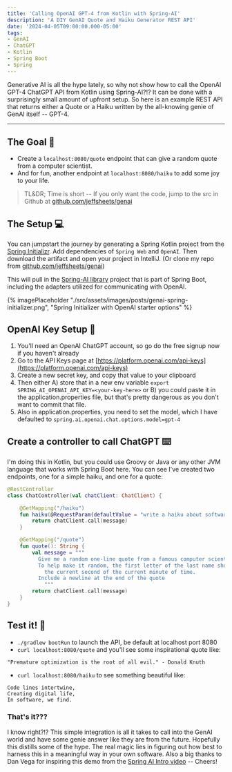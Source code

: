 ```yaml
---
title: 'Calling OpenAI GPT-4 from Kotlin with Spring-AI'
description: 'A DIY GenAI Quote and Haiku Generator REST API'
date: '2024-04-05T09:00:00.000-05:00'
tags:
- GenAI
- ChatGPT
- Kotlin
- Spring Boot
- Spring
---
```


Generative AI is all the hype lately, so why not show how to call the OpenAI GPT-4 ChatGPT API from Kotlin using Spring-AI?!? It can be done with a surprisingly small amount of upfront setup. So here is an example REST API that returns either a Quote or a Haiku written by the all-knowing genie of GenAI itself -- GPT-4.

---

## The Goal 🤔

- Create a `localhost:8080/quote` endpoint that can give a random quote from a computer scientist.
- And for fun, another endpoint at `localhost:8080/haiku` to add some joy to your life.

> TL&DR; Time is short -- If you only want the code, jump to the src in Github at [github.com/jeffsheets/genai](https://github.com/jeffsheets/genai)

## The Setup 💻

You can jumpstart the journey by generating a Spring Kotlin project from the [Spring Initializr](https://start.spring.io). Add dependencies of `Spring Web` and `OpenAI`. Then download the artifact and open your project in IntelliJ. (Or clone my repo from [github.com/jeffsheets/genai](https://github.com/jeffsheets/genai))

This will pull in the [Spring-AI library](https://docs.spring.io/spring-ai/reference/api/clients/openai-chat.html) project that is part of Spring Boot, including the adapters utilized for communicating with OpenAI.

{% imagePlaceholder "./src/assets/images/posts/genai-spring-initializer.png", "Spring Initializer with OpenAI starter options" %}

## OpenAI Key Setup 🔐

1. You'll need an OpenAI ChatGPT account, so go do the free signup now if you haven't already
2. Go to the API Keys page at [https://platform.openai.com/api-keys](https://platform.openai.com/api-keys)
3. Create a new secret key, and copy that value to your clipboard
4. Then either A) store that in a new env variable `export SPRING_AI_OPENAI_API_KEY=<your-key-here>` or B) you could paste it in the application.properties file, but that's pretty dangerous as you don't want to commit that file.
5. Also in application.properties, you need to set the model, which I have defaulted to `spring.ai.openai.chat.options.model=gpt-4`

## Create a controller to call ChatGPT ⌨️

I'm doing this in Kotlin, but you could use Groovy or Java or any other JVM language that works with Spring Boot here. You can see I've created two endpoints, one for a simple haiku, and one for a quote:

```kotlin
@RestController
class ChatController(val chatClient: ChatClient) {

    @GetMapping("/haiku")
    fun haiku(@RequestParam(defaultValue = "write a haiku about software engineering") message: String): String {
        return chatClient.call(message)
    }

    @GetMapping("/quote")
    fun quote(): String {
        val message = """
          Give me a random one-line quote from a famous computer scientist or software developer. 
          To help make it random, the first letter of the last name should coincide with 
            the current second of the current minute of time.
          Include a newline at the end of the quote
            """
        return chatClient.call(message)
    }
}
```

## Test it! 🚀

- `./gradlew bootRun` to launch the API, be default at localhost port 8080
- `curl localhost:8080/quote` and you'll see some inspirational quote like:
```
"Premature optimization is the root of all evil." - Donald Knuth
```
- `curl localhost:8080/haiku` to see something beautiful like:
```
Code lines intertwine,
Creating digital life,
In software, we find.
```

### That's it???

I know right?!? This simple integration is all it takes to call into the GenAI world and have some genie answer like they are from the future. Hopefully this distills some of the hype. The real magic lies in figuring out how best to harness this in a meaningful way in your own software. Also a big thanks to Dan Vega for inspiring this demo from the [Spring AI Intro video](https://www.youtube.com/watch?v=yyvjT0v3lpY)
-- Cheers!
